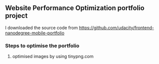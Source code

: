 ## Website Performance Optimization portfolio project

I downloaded the source code from https://github.com/udacity/frontend-nanodegree-mobile-portfolio

### Steps to optimise the portfolio
1. optimised images by using tinypng.com
